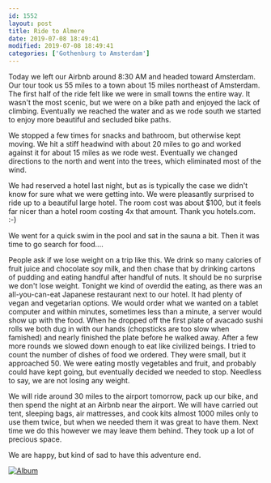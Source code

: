 ```yaml
---
id: 1552
layout: post
title: Ride to Almere
date: 2019-07-08 18:49:41
modified: 2019-07-08 18:49:41
categories: ['Gothenburg to Amsterdam']
---
```


Today we left our Airbnb around 8:30 AM and headed toward Amsterdam. Our tour took us 55 miles to a town about 15 miles northeast of Amsterdam. The first half of the ride felt like we were in small towns the entire way. It wasn't the most scenic, but we were on a bike path and enjoyed the lack of climbing. Eventually we reached the water and as we rode south we started to enjoy more beautiful and secluded bike paths.

We stopped a few times for snacks and bathroom, but otherwise kept moving. We hit a stiff headwind with about 20 miles to go and worked against it for about 15 miles as we rode west. Eventually we changed directions to the north and went into the trees, which eliminated most of the wind.

We had reserved a hotel last night, but as is typically the case we didn't know for sure what we were getting into. We were pleasantly surprised to ride up to a beautiful large hotel. The room cost was about $100, but it feels far nicer than a hotel room costing 4x that amount. Thank you hotels.com. :-)

We went for a quick swim in the pool and sat in the sauna a bit. Then it was time to go search for food....

People ask if we lose weight on a trip like this. We drink so many calories of fruit juice and chocolate soy milk, and then chase that by drinking cartons of pudding and eating handful after handful of nuts. It should be no surprise we don't lose weight. Tonight we kind of overdid the eating, as there was an all-you-can-eat Japanese restaurant next to our hotel. It had plenty of vegan and vegetarian options. We would order what we wanted on a tablet computer and within minutes, sometimes less than a minute, a server would show up with the food. When he dropped off the first plate of avacado sushi rolls we both dug in with our hands (chopsticks are too slow when famished) and nearly finished the plate before he walked away. After a few more rounds we slowed down enough to eat like civilized beings. I tried to count the number of dishes of food we ordered. They were small, but it approached 50. We were eating mostly vegetables and fruit, and probably could have kept going, but eventually decided we needed to stop. Needless to say, we are not losing any weight.

We will ride around 30 miles to the airport tomorrow, pack up our bike, and then spend the night at an Airbnb near the airport. We will have carried out tent, sleeping bags, air mattresses, and cook kits almost 1000 miles only to use them twice, but when we needed them it was great to have them. Next time we do this however we may leave them behind. They took up a lot of precious space.

We are happy, but kind of sad to have this adventure end.

[![Album](https://lh3.googleusercontent.com/EREGBZH_lXxXBx38-eUES2PE9QCoREpkXLKBcRKZlHf-AQ2TmYENhCYBEZ7oDVNWg-kDMozp7DW7JSpCKQm3LuYGZG6vS-z8SVY3Xs5mF6bWq-3zjDK8f9RAG3cxCBGgJ8kPjTtm9wM "Ride to Almere")](https://photos.app.goo.gl/jUZkPbNfkG2tL6b17)
